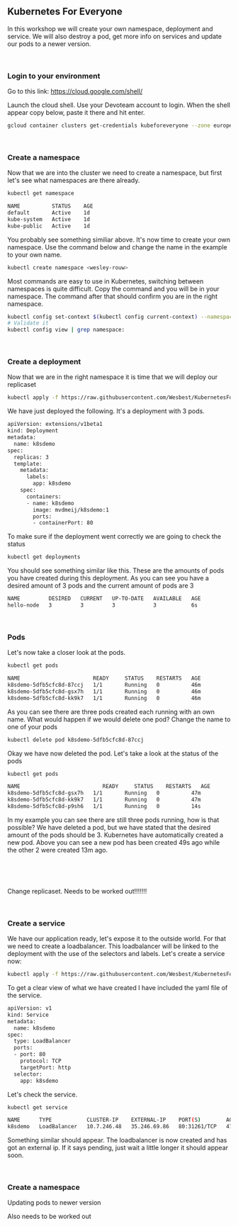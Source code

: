  Kubernetes For Everyone
-----------------------

In this workshop we will create your own namespace, deployment and service. We will also destroy a pod, get more info on services and update our pods to a newer version.

&nbsp;
###  Login to your environment
Go to this link: https://cloud.google.com/shell/

Launch the cloud shell. Use your Devoteam account to login. When the shell appear copy below, paste it there and hit enter.
```bash
gcloud container clusters get-credentials kubeforeveryone --zone europe-west2-a --project dulcet-provider-225307
```

&nbsp;
### Create a namespace
Now that we are into the cluster we need to create a namespace, but first let's see what namespaces are there already.

```bash
kubectl get namespace
```
```bash
NAME          STATUS    AGE
default       Active    1d
kube-system   Active    1d
kube-public   Active    1d
```

You probably see something similiar above. It's now time to create your own namespace. Use the command below and change the name in the example to your own name.

```bash
kubectl create namespace <wesley-rouw>
```
Most commands are easy to use in Kubernetes, switching between namespaces is quite difficult. Copy the command and you will be in your namespace. The command after that should confirm you are in the right namespace.

```bash
kubectl config set-context $(kubectl config current-context) --namespace=wesley-rouw
# Validate it
kubectl config view | grep namespace:
```

&nbsp;
### Create a deployment
Now that we are in the right namespace it is time that we will deploy our replicaset

```bash
kubectl apply -f https://raw.githubusercontent.com/Wesbest/KubernetesForEveryone/master/Training/kubernetes_deployment1.yaml
````
We have just deployed the following. It's a deployment with 3 pods. 
```bash
apiVersion: extensions/v1beta1
kind: Deployment
metadata:
  name: k8sdemo
spec:
  replicas: 3
  template:
    metadata:
      labels:
        app: k8sdemo
    spec:
      containers:
      - name: k8sdemo
        image: mvdmeij/k8sdemo:1
        ports:
        - containerPort: 80
```

To make sure if the deployment went correctly we are going to check the status

```bash
kubectl get deployments
```
You should see something similar like this. These are the amounts of pods you have created during this deployment. As you can see you have a desired amount of 3 pods and the current amount of pods are 3

```bash
NAME         DESIRED   CURRENT   UP-TO-DATE   AVAILABLE   AGE
hello-node   3         3         3            3           6s
```
&nbsp;
### Pods
Let's now take a closer look at the pods. 
```bash
kubectl get pods
```

```bash
NAME                       READY     STATUS    RESTARTS   AGE
k8sdemo-5dfb5cfc8d-87ccj   1/1       Running   0          46m
k8sdemo-5dfb5cfc8d-gsx7h   1/1       Running   0          46m
k8sdemo-5dfb5cfc8d-kk9k7   1/1       Running   0          46m
```
As you can see there are three pods created each running with an own name. What would happen if we would delete one pod? Change the name to one of your pods

```bash
kubectl delete pod k8sdemo-5dfb5cfc8d-87ccj
```

Okay we have now deleted the pod. Let's take a look at the status of the pods

```bash
kubectl get pods
```

```bash
NAME                          READY     STATUS    RESTARTS   AGE
k8sdemo-5dfb5cfc8d-gsx7h   1/1       Running   0          47m
k8sdemo-5dfb5cfc8d-kk9k7   1/1       Running   0          47m
k8sdemo-5dfb5cfc8d-p9sh6   1/1       Running   0          14s
```
In my example you can see there are still three pods running, how is that possible? We have deleted a pod, but we have stated that the desired amount of the pods should be 3. Kubernetes have automatically created a new pod. Above you can see a new pod has been created 49s ago while the other 2 were created 13m ago. 

&nbsp;

&nbsp;

Change replicaset. Needs to be worked out!!!!!!!

&nbsp;

### Create a service
We have our application ready, let's expose it to the outside world. For that we need to create a loadbalancer. This loadbalancer will be linked to the deployment with the use of the selectors and labels. Let's create a service now:

```bash
kubectl apply -f https://raw.githubusercontent.com/Wesbest/KubernetesForEveryone/master/Training/kubernetes_service1.yaml
```
To get a clear view of what we have created I have included the yaml file of the service. 

```bash
apiVersion: v1
kind: Service
metadata:
  name: k8sdemo
spec:
  type: LoadBalancer
  ports:  
  - port: 80
    protocol: TCP
    targetPort: http
  selector:
    app: k8sdemo
```
Let's check the service.

```bash
kubectl get service
```

```bash
NAME      TYPE           CLUSTER-IP    EXTERNAL-IP    PORT(S)        AGE
k8sdemo   LoadBalancer   10.7.246.48   35.246.69.86   80:31261/TCP   47m
```
Something similar should appear. The loadbalancer is now created and has got an external ip. If it says pending, just wait a little longer it should appear soon.

&nbsp;

### Create a namespace
Updating pods to newer version

Also needs to be worked out
